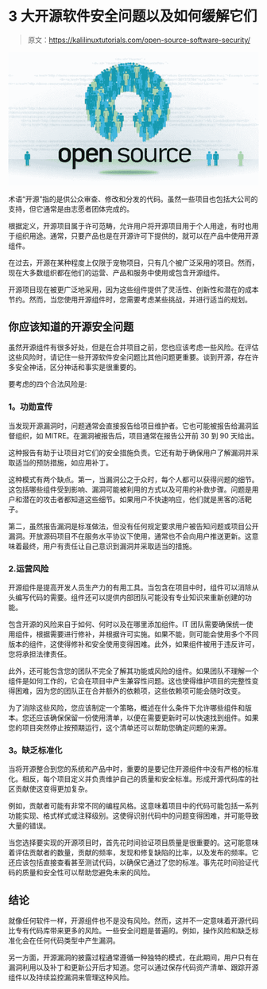 # 3 大开源软件安全问题以及如何缓解它们

> 原文：<https://kalilinuxtutorials.com/open-source-software-security/>

[![Top 3 Open-Source Software Security Concerns and How to Mitigate Them](img/761768f010da10a5d3dbf2fc8b6a0fe7.png "Top 3 Open-Source Software Security Concerns and How to Mitigate Them")](https://1.bp.blogspot.com/-dasi5Jsghm4/XrTdj0fMguI/AAAAAAAAIzQ/XRqRzwCAzwUBSRwHxeNnPA2pTww_qj2lwCLcBGAsYHQ/s1600/open%2Bsource%2Bsoftware%2Bsecurity.jpg)

术语“开源”指的是供公众审查、修改和分发的代码。虽然一些项目也包括大公司的支持，但它通常是由志愿者团体完成的。

根据定义，开源项目属于许可范畴，允许用户将开源项目用于个人用途，有时也用于组织用途。通常，只要产品也是在开源许可下提供的，就可以在产品中使用开源组件。

在过去，开源在某种程度上仅限于宠物项目，只有几个被广泛采用的项目。然而，现在大多数组织都在他们的运营、产品和服务中使用或包含开源组件。

开源项目现在被更广泛地采用，因为这些组件提供了灵活性、创新性和潜在的成本节约。然而，当您使用开源组件时，您需要考虑某些挑战，并进行适当的规划。

## 你应该知道的开源安全问题

虽然开源组件有很多好处，但是在合并项目之前，您也应该考虑一些风险。在评估这些风险时，请记住一些开源软件安全问题比其他问题更重要。谈到开源，存在许多安全神话，区分神话和事实是很重要的。

要考虑的四个合法风险是:

### **1。功勋宣传**

当发现开源漏洞时，问题通常会直接报告给项目维护者。它也可能被报告给漏洞监督组织，如 MITRE。在漏洞被报告后，项目通常在报告公开前 30 到 90 天给出。

这种报告有助于让项目对它们的安全措施负责。它还有助于确保用户了解漏洞并采取适当的预防措施，如应用补丁。

这种模式有两个缺点。第一，当漏洞公之于众时，每个人都可以获得问题的细节。这包括哪些组件受到影响、漏洞可能被利用的方式以及可用的补救步骤。问题是用户和潜在的攻击者都知道这些细节。如果用户不快速响应，他们就是黑客的活靶子。

第二，虽然报告漏洞是标准做法，但没有任何规定要求用户被告知问题或项目公开漏洞。开放源码项目不在服务水平协议下使用，通常也不会向用户推送更新。这意味着最终，用户有责任让自己意识到漏洞并采取适当的措施。

### 2.运营风险

开源组件是提高开发人员生产力的有用工具。当包含在项目中时，组件可以消除从头编写代码的需要。组件还可以提供内部团队可能没有专业知识来重新创建的功能。

包含开源的风险来自于如何、何时以及在哪里添加组件。IT 团队需要确保统一使用组件，根据需要进行修补，并根据许可实施。如果不能，则可能会使用多个不同版本的组件，这使得修补和安全使用变得困难。此外，如果组件被用于违反许可，您将承担法律责任。

此外，还可能包含您的团队不完全了解其功能或风险的组件。如果团队不理解一个组件是如何工作的，它会在项目中产生兼容性问题。这也使得维护项目的完整性变得困难，因为您的团队正在合并额外的依赖项，这些依赖项可能会随时改变。

为了消除这些风险，您应该制定一个策略，概述在什么条件下允许哪些组件和版本。您还应该确保保留一份使用清单，以便在需要更新时可以快速找到组件。如果您的项目突然停止按预期运行，这个清单还可以帮助您确定问题的来源。

### **3。缺乏标准化**

当将开源整合到您的系统和产品中时，重要的是要记住开源组件中没有严格的标准化。相反，每个项目定义并负责维护自己的质量和安全标准。形成开源代码库的社区贡献使这变得更加复杂。

例如，贡献者可能有非常不同的编程风格。这意味着项目中的代码可能包括一系列功能实现、格式样式或注释级别。这使得识别代码中的问题变得困难，并可能导致大量的错误。

当您选择要实现的开源项目时，首先花时间验证项目质量是很重要的。这可能意味着评估贡献者的数量，贡献的频率，发现和修复缺陷的比率，以及发布的频率。它还应该包括直接查看甚至测试代码，以确保它通过了您的标准。事先花时间验证代码的质量和安全性可以帮助您避免未来的风险。

## **结论**

就像任何软件一样，开源组件也不是没有风险。然而，这并不一定意味着开源代码比专有代码库带来更多的风险。一些安全问题是普遍的。例如，操作风险和缺乏标准化会在任何代码类型中产生漏洞。

另一方面，开源漏洞的披露过程通常遵循一种独特的模式，在此期间，用户只有在漏洞利用以及补丁和更新公开后才知道。您可以通过保存代码资产清单、跟踪开源组件以及持续监控漏洞来管理这种风险。